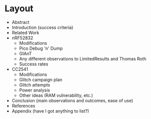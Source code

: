 # Layout

- Abstract
- Introduction (success criteria)
- Related Work
- nRF52832
  - Modifications
  - Pico Debug 'n' Dump
  - GIAnT
  - Any different observations to LimitedResults and Thomas Roth
  - Success rates
- CC2541
  - Modifications
  - Glitch campaign plan
  - Glitch attempts
  - Power analysis
  - Other ideas (RAM vulnerability, etc.)
- Conclusion (main observations and outcomes, ease of use)
- References
- Appendix (have I got anything to list?)
